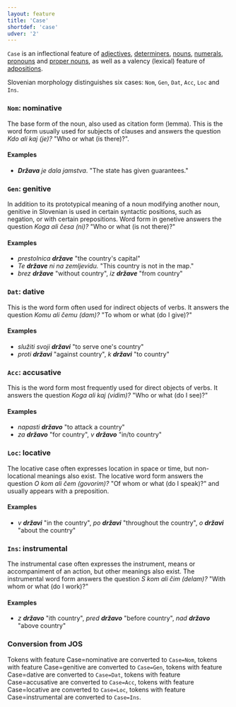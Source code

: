 ```yaml
---
layout: feature
title: 'Case'
shortdef: 'case'
udver: '2'
---
```


`Case` is an inflectional feature of [adjectives](ADJ), [determiners](DET), [nouns](NOUN), [numerals](NUM), [pronouns](PRON) and [proper nouns](PROPN), as well as a valency (lexical) feature of [adpositions](ADP).

Slovenian morphology distinguishes six cases:
`Nom`, `Gen`, `Dat`, `Acc`, `Loc` and `Ins`.

### <a name="Nom">`Nom`</a>: nominative

The base form of the noun, also used as citation form (lemma). This is the word form usually used for subjects of clauses and answers the question _Kdo ali kaj (je)?_ "Who or what (is there)?".

#### Examples

* _<b>Država</b> je dala jamstva_. "The state has given guarantees."

### <a name="Gen">`Gen`</a>: genitive

In addition to its prototypical meaning of a noun modifying another noun, genitive in Slovenian is used in certain syntactic positions, such as negation, or with certain prepositions. Word form in genetive answers the question _Koga ali česa (ni)?_ "Who or what (is not there)?"

#### Examples

* _prestolnica <b>države</b>_ "the country's capital"
* _Te <b>države</b> ni na zemljevidu._ "This country is not in the map."
* _brez <b>države</b>_ "without country", _iz <b>države</b>_ "from country"

### <a name="Dat">`Dat`</a>: dative

This is the word form often used for indirect objects of verbs. It answers the question _Komu ali čemu (dam)?_ "To whom or what (do I give)?"

#### Examples

* _služiti svoji <b>državi</b>_ "to serve one's country"
* _proti <b>državi</b>_ "against country", _k <b>državi</b>_ "to country"

### <a name="Acc">`Acc`</a>: accusative

This is the word form most frequently used for direct objects of verbs. It answers the question _Koga ali kaj (vidim)?_ "Who or what (do I see)?"

#### Examples

* _napasti <b>državo</b>_ "to attack a country"
* _za <b>državo</b>_ "for country", _v <b>državo</b>_ "in/to country"

### <a name="Loc">`Loc`</a>: locative

The locative case often expresses location in space or time, but non-locational meanings also exist. The locative word form answers the question _O kom ali čem (govorim)?_ "Of whom or what (do I speak)?" and usually appears with a preposition.

#### Examples

* _v <b>državi</b>_ "in the country", _po <b>državi</b>_ "throughout the country", _o <b>državi</b>_ "about the country"

### <a name="Ins">`Ins`</a>: instrumental

The instrumental case often expresses the instrument, means or accompaniment of an action, but other meanings also exist. The instrumental word form answers the question _S kom ali čim (delam)?_ "With whom or what (do I work)?"

#### Examples

* _z <b>državo</b>_ "ith country", _pred <b>državo</b>_ "before country", _nad <b>državo</b>_ "above country"

### Conversion from JOS

Tokens with feature Case=nominative are converted to `Case=Nom`, tokens with feature Case=genitive are converted to `Case=Gen`, tokens with feature Case=dative are converted to `Case=Dat`, tokens with feature Case=accusative are converted to `Case=Acc`, tokens with feature Case=locative are converted to `Case=Loc`, tokens with feature Case=instrumental are converted to `Case=Ins`.
<!-- Interlanguage links updated Po 6. listopadu 2023, 21:41:37 CET -->
